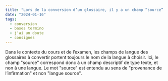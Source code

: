 ```yaml
---
title: "Lors de la conversion d’un glossaire, il y a un champ “source”. Qu’est-ce que je dois sélectionner pour ce champ ?"
date: "2024-01-16"
tags:
  - conversion
  - bases termino
  - j'ai un doute
  - consignes
---
```


Dans le contexte du cours et de l’examen, les champs de langue des glossaires à convertir portent toujours le nom de la langue à choisir. Ici, le champ "source" correspond donc à un champ descriptif de type texte, et non à une langue. Le mot "source" est entendu au sens de "provenance de l’infirmation" et non "langue source".

